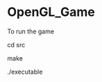 # OpenGL_Game
<p> To run the game</p>
<p> cd src</p>
<p> make </p>
<p> ./executable </p>
<p> </p><p> </p><p> </p>




